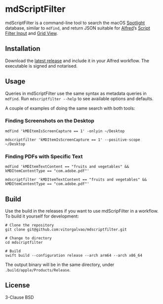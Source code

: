 # mdScriptFilter

mdScriptFilter is a command-line tool to search the macOS [Spotlight](https://en.wikipedia.org/wiki/Spotlight_(Apple)) database, similar to `mdfind`, and return JSON suitable for [Alfred](https://www.alfred.com/)’s [Script Filter Input](https://www.alfredapp.com/help/workflows/inputs/script-filter/) and [Grid View](https://www.alfredapp.com/help/workflows/user-interface/grid/).

## Installation

Download the [latest release](https://github.com/vitorgalvao/mdscriptfilter/releases/latest) and include it in your Alfred workflow. The executable is signed and notarised.

## Usage

Queries in mdScriptFilter use the same syntax as metadata queries in `mdfind`. Run `mdscriptfilter --help` to see available options and defaults.

A couple of examples of doing the same search with both tools:

### Finding Screenshots on the Desktop

```shell
mdfind 'kMDItemIsScreenCapture == 1' -onlyin ~/Desktop
```

```shell
mdscriptfilter 'kMDItemIsScreenCapture == 1' --positive-scope ~/Desktop
```

### Finding PDFs with Specific Text

```shell
mdfind 'kMDItemTextContent == "fruits and vegetables" && kMDItemContentType == "com.adobe.pdf"'
```

```shell
mdscriptfilter 'kMDItemTextContent == "fruits and vegetables" && kMDItemContentType == "com.adobe.pdf"'
```

## Build

Use the build in the releases if you want to use mdScripFilter in a workflow. To build it yourself for development:

```shell
# Clone the repository
git clone git@github.com:vitorgalvao/mdscriptfilter.git

# Change to directory
cd mdscriptfilter

# Build
swift build --configuration release --arch arm64 --arch x86_64
```

The output binary will be in the same directory, under `.build/apple/Products/Release`.

## License

3-Clause BSD
